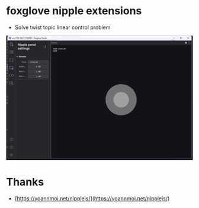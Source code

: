 # foxglove nipple extensions
* Solve twist topic linear control problem

![img](./img/preview.png)

# Thanks
* [https://yoannmoi.net/nipplejs/](https://yoannmoi.net/nipplejs/)